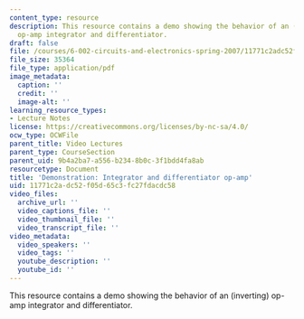 ```yaml
---
content_type: resource
description: This resource contains a demo showing the behavior of an (inverting)
  op-amp integrator and differentiator.
draft: false
file: /courses/6-002-circuits-and-electronics-spring-2007/11771c2adc52f05d65c3fc27fdacdc58_demo_17.pdf
file_size: 35364
file_type: application/pdf
image_metadata:
  caption: ''
  credit: ''
  image-alt: ''
learning_resource_types:
- Lecture Notes
license: https://creativecommons.org/licenses/by-nc-sa/4.0/
ocw_type: OCWFile
parent_title: Video Lectures
parent_type: CourseSection
parent_uid: 9b4a2ba7-a556-b234-8b0c-3f1bdd4fa8ab
resourcetype: Document
title: 'Demonstration: Integrator and differentiator op-amp'
uid: 11771c2a-dc52-f05d-65c3-fc27fdacdc58
video_files:
  archive_url: ''
  video_captions_file: ''
  video_thumbnail_file: ''
  video_transcript_file: ''
video_metadata:
  video_speakers: ''
  video_tags: ''
  youtube_description: ''
  youtube_id: ''
---
```

This resource contains a demo showing the behavior of an (inverting) op-amp integrator and differentiator.
